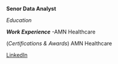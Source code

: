 **Senor Data Analyst**

*Education*


***Work Experience***
-AMN Healthcare

(_Certifications & Awards_)
AMN Healthcare

[LinkedIn](https://www.linkedin.com/in/cheyennemassey/)
